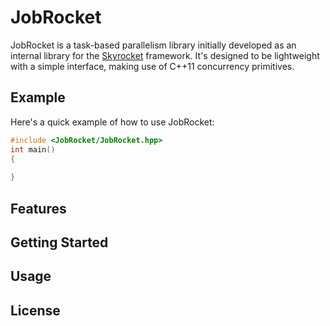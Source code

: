 # JobRocket

JobRocket is a task-based parallelism library initially developed as an internal library for the [Skyrocket](https://github.com/jacobmilligan/Skyrocket) framework. It's designed to be lightweight with a simple interface, making use of C++11 concurrency primitives.

## Example

Here's a quick example of how to use JobRocket:

```cpp
#include <JobRocket/JobRocket.hpp>
int main() 
{
	
}
```

## Features

## Getting Started

## Usage

## License

